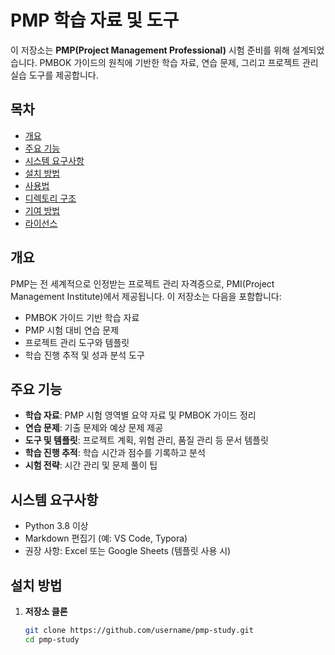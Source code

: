 # PMP 학습 자료 및 도구

이 저장소는 **PMP(Project Management Professional)** 시험 준비를 위해 설계되었습니다. PMBOK 가이드의 원칙에 기반한 학습 자료, 연습 문제, 그리고 프로젝트 관리 실습 도구를 제공합니다.

## 목차
- [개요](#개요)
- [주요 기능](#주요-기능)
- [시스템 요구사항](#시스템-요구사항)
- [설치 방법](#설치-방법)
- [사용법](#사용법)
- [디렉토리 구조](#디렉토리-구조)
- [기여 방법](#기여-방법)
- [라이선스](#라이선스)

## 개요

PMP는 전 세계적으로 인정받는 프로젝트 관리 자격증으로, PMI(Project Management Institute)에서 제공됩니다. 이 저장소는 다음을 포함합니다:
- PMBOK 가이드 기반 학습 자료
- PMP 시험 대비 연습 문제
- 프로젝트 관리 도구와 템플릿
- 학습 진행 추적 및 성과 분석 도구

## 주요 기능
- **학습 자료**: PMP 시험 영역별 요약 자료 및 PMBOK 가이드 정리
- **연습 문제**: 기출 문제와 예상 문제 제공
- **도구 및 템플릿**: 프로젝트 계획, 위험 관리, 품질 관리 등 문서 템플릿
- **학습 진행 추적**: 학습 시간과 점수를 기록하고 분석
- **시험 전략**: 시간 관리 및 문제 풀이 팁

## 시스템 요구사항
- Python 3.8 이상
- Markdown 편집기 (예: VS Code, Typora)
- 권장 사항: Excel 또는 Google Sheets (템플릿 사용 시)

## 설치 방법

1. **저장소 클론**
   ```bash
   git clone https://github.com/username/pmp-study.git
   cd pmp-study
